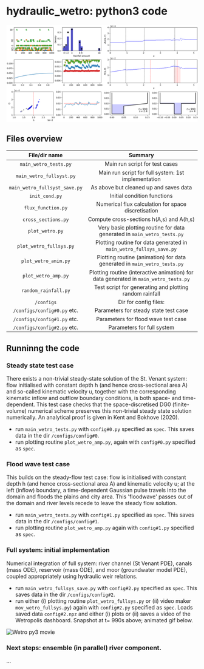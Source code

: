 # hydraulic_wetro: python3 code

![Wetro py3 dashboard](configs/config%232/t990.png)

<!-- ![Wetro py3 dashboard](configs/config#2/t990.png) -->


<!--
---
## Contents

* [Introduction](#introduction)
  * [Motivation](#motivation)
  * [Description](#A-brief-description-of-Wetropolis)
  * [Taster](#taster)
  * [References](#references)
* [Getting started](#getting-started)
* [Code overview](#files-overview)
  * [MATLAB](#matlab)
  * [Python](#python)
* [Preliminary simulations](#preliminary-simulations)
---
 -->

## Files overview

File/dir name                   |  Summary
:--------------------------:|:--------------------------:
```main_wetro_tests.py```         | Main run script for test cases
```main_wetro_fullsyst.py```    | Main run script for full system: 1st implementation
```main_wetro_fullsyst_save.py```    | As above but cleaned up and saves data
```init_cond.py```              | Initial condition functions
```flux_function.py```          | Numerical flux calculation for space discretisation
```cross_sections.py```         | Compute cross-sections h(A,s) and A(h,s)
```plot_wetro.py```             | Very basic plotting routine for data generated in ```main_wetro_tests.py```
```plot_wetro_fullsys.py```     | Plotting routine for data generated in ```main_wetro_fullsys_save.py```
```plot_wetro_anim.py```             | Plotting routine (animation) for data generated in ```main_wetro_tests.py```
```plot_wetro_amp.py```             | Plotting routine (interactive animation) for data generated in ```main_wetro_tests.py```
```random_rainfall.py```     | Test script for generating and plotting random rainfall
```/configs```                  | Dir for config files:
```/configs/config#0.py``` etc. | Parameters for steady state test case
```/configs/config#1.py``` etc. | Parameters for flood wave test case
```/configs/config#2.py``` etc. | Parameters for full system


## Runninng the code

### Steady state test case

There exists a non-trivial steady-state solution of the St. Venant system: flow initialised with constant depth h (and hence cross-sectional area A) and so-called kinematic velocity u, together with the corresponding kinematic inflow and outflow boundary conditions, is both space- and time-dependent. This test case checks that the space-discretised DG0 (finite-volume) numerical scheme preserves this non-trivial steady state solution numerically. An analytical proof is given in Kent and Bokhove (2020).

* run ```main_wetro_tests.py``` with ```config#0.py``` specified as ```spec```. This saves data in the dir  ```/configs/config#0```.
* run plotting routine ```plot_wetro_amp.py```, again with ```config#0.py``` specified as ```spec```.

### Flood wave test case
This builds on the steady-flow test case: flow is initialised with constant depth h (and hence cross-sectional area A) and kinematic velocity u; at the left (inflow) boundary, a time-dependent Gaussian pulse travels into the domain and floods the plains and city area. This 'floodwave' passes out of the domain and river levels recede to leave the steady flow solution.

* run ```main_wetro_tests.py``` with ```config#1.py``` specified as ```spec```. This saves data in the dir  ```/configs/config#1```.
* run plotting routine ```plot_wetro_amp.py``` again with ```config#1.py``` specified as ```spec```.

### Full system: initial implementation
Numerical integration of full system: river channel (St Venant PDE), canals (mass ODE), reservoir (mass ODE), and moor (groundwater model PDE), coupled appropriately using hydraulic weir relations.

* run ```main_wetro_fullsys_save.py``` with ```config#2.py``` specified as ```spec```. This saves data in the dir  ```/configs/config#2```.
* run either (i) plotting routine ```plot_wetro_fullsys.py``` or (ii) video maker ```mov_wetro_fullsys.py```) again with ```config#2.py``` specified as ```spec```. Loads saved data ```config#2.npz``` and either (i) plots or (ii) saves a video of the Wetropolis dashboard. Snapshot at t= 990s above; animated gif below.


![Wetro py3 movie](configs/config%232/config%232movlarge.gif)


### Next steps: ensemble (in parallel) river component.

...
